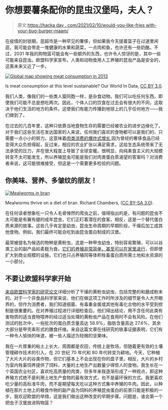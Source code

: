 # 你想要薯条配你的昆虫汉堡吗，夫人？

> 原文:[https://hacka day . com/2021/02/10/would-you-like-fries with-your-bug-burger-maam/](https://hackaday.com/2021/02/10/would-you-like-fries-with-your-insect-burger-maam/)

在疫情的封锁期，逛超市是一种罕见的奢侈，但如果我今天提着篮子在过道里闲逛，我可能会带走一堆健康的水果和蔬菜，一点肉和鱼，也许还有一些奶酪。不过，2031 年我的购物篮可能会有一些额外的东西，也许令人惊讶的是，其中一些可能来自昆虫。欧盟科学家宣布，人类和动物食用人工养殖的昆虫产品是安全的，这离未来又近了一步。

[![Global map showing meat consumption in 2013](../Images/86d624c54d07119c8a24af7324c72284.png)](https://hackaday.com/wp-content/uploads/2021/01/meat-consumption-per-person-2013.jpg)

Is meat consumption at this level sustainable? Our World In Data, [CC BY 3.0](https://commons.wikimedia.org/wiki/File:Daily_meat_consumption_per_person,_OWID.svg).

我们人类，像我们的一些类人猿同胞一样，是杂食动物。我们可以吃任何东西，即使我们可能不总是想吃两次。因此，个体人口的饮食在过去会有很大的不同，这取决于他们生活的地方的条件，这使我们有能力传播到地球上的几乎任何地方——我们做到了。

在过去的几百年里，这种只依靠当地食物生存的需要已经被农业的进步边缘化了。对于我们这些生活在发达国家的人来说，任何我们喜欢的食物都可以是我们的，只需要一点小小的努力。这意味着[肉类消费的爆炸式增长](https://en.wikipedia.org/wiki/List_of_countries_by_meat_consumption),因为曾经的奢侈食品已经变得大众负担得起，反过来，相应的农业扩张以满足需求，这给生态系统带来了无法承受的压力，并在很大程度上导致了全球变暖。很明显，向纯素食主义的大规模转变不太可能发生，所以养殖昆虫可能是我们对肉类蛋白质渴望的答案吗？对消费者来说，这可能很难接受，但这是一个需要更多检验的问题。

## 你美味、营养、多皱纹的朋友！

[![Mealworms in bran](../Images/a81a4415bb7daf55f1261e9935bf642d.png)](https://hackaday.com/wp-content/uploads/2021/01/Mealworms_in_plastic_container_of_bran.jpeg)

Mealworms thrive on a diet of bran. Richard Chambers, ([CC BY-SA 3.0](https://commons.wikimedia.org/wiki/File:Mealworms_in_plastic_container_of_bran.jpg)).

在任何读者想象吃一只令人毛骨悚然的爬虫之前，值得指出的是，有问题的昆虫不太可能是有翼有腿的成年昆虫，它们正盯着潜在的食客。相反，这是一个替代蛋白质来源的故事。这些几乎肯定是幼虫，昆虫生命周期的早期阶段，干燥后加工成其他食物。例如，我们最终可能会吃到由昆虫蛋白制成的汉堡。

最常被提名为候选的物种是黄粉虫，这是一种甲虫幼虫，特别容易繁殖，可以以谷类工业的副产品如麦麸为食。[它们的养殖非常简单，甚至可以在家里进行](https://www.instructables.com/Mealworm-Farm/)，但即使扩大到商业规模的设施，它们也只占养殖同等体积牲畜蛋白质所需土地和水资源的一小部分。

## 不要让欧盟科学家开始

[来自欧盟科学家的研究论文](https://efsa.onlinelibrary.wiley.com/doi/10.2903/j.efsa.2021.6343)详细分析了干燥的黄粉虫幼虫，包括完整的和磨成粉末的。对于一个非食品科学家来说，他们在做这项工作时所涉及的细节是令人大开眼界的，但作为消费者，我们知道细菌、有毒重金属或其他有毒化合物的水平受到控制是很重要的。在对养殖过程进行详细检查后，他们得出结论，用不含任何此类有害物质的适当食物喂养的经过适当处理的黄粉虫产品在食用时不会有风险。在他们测试的批次中，一些批次的蛋白质含量高达 58.9%，脂肪含量高达 27.6%，其余大部分是甲壳素形式的膳食纤维。来自这篇文章在线研究的轶事证据表明，它们有一种令人愉快的味道，被一些人描述为轻微的坚果味。

我在一片厚重的粘土上长大，周围都是农田，传统上是牧场，但随着更有效的土壤管理耕作技术的引入，在 20 世纪 70 年代和 80 年代转变为耕地。今天，它种植了大片大片的谷类作物，但它们基本上不会出现在你的盘子里。相反，大片的乡村为室内牲畜饲养提供了饲料，大量的土地生产出数量少得惊人的食物。我生长在一个英国农业社区，喜欢吃高质量的肉类，但多年来我逐渐形成了一种观点，即这种养殖方式绝不是利用土地生产食物的最有效方式，也不是最环保的方式。我更喜欢吃少量的高标准牛肉，而不是期望每天吃以这种方式集中养殖的牛肉。因此，以种植在那片土地上的粮食作物的副产品为饲料的养殖昆虫蛋白的前景只能是积极的一步，我欢迎欧盟的举措，这是我们做出这种改变的早期步骤。问题是，谁会第一个把虫子汉堡放进购物篮？